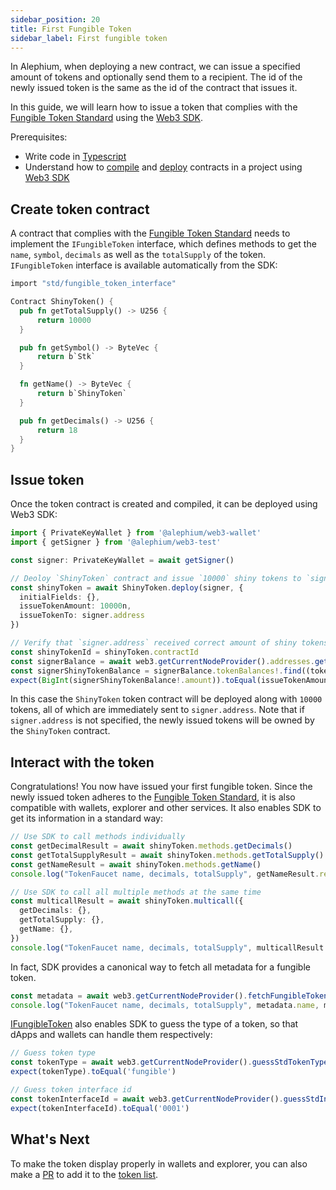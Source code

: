 ```yaml
---
sidebar_position: 20
title: First Fungible Token
sidebar_label: First fungible token
---
```


In Alephium, when deploying a new contract, we can issue a specified
amount of tokens and optionally send them to a recipient. The id of
the newly issued token is the same as the id of the contract that
issues it.

In this guide, we will learn how to issue a token that complies with
the [Fungible Token
Standard](/dapps/standards/fungible-tokens#fungible-token-standard)
using the [Web3 SDK](/dapps/sdk/getting-started).

Prerequisites:

- Write code in [Typescript](https://www.typescriptlang.org/)
- Understand how to [compile](/dapps/tutorials/quick-start#compile-your-contract)
  and [deploy](/dapps/tutorials/quick-start#deploy-your-contract)
  contracts in a project using [Web3 SDK](/dapps/sdk/getting-started)

## Create token contract

A contract that complies with the [Fungible Token
Standard](/dapps/standards/fungible-tokens#fungible-token-standard)
needs to implement the `IFungibleToken` interface, which
defines methods to get the `name`, `symbol`, `decimals` as well as the
`totalSupply` of the token. `IFungibleToken` interface is available
automatically from the SDK:


```rust
import "std/fungible_token_interface"

Contract ShinyToken() {
  pub fn getTotalSupply() -> U256 {
      return 10000
  }

  pub fn getSymbol() -> ByteVec {
      return b`Stk`
  }

  fn getName() -> ByteVec {
      return b`ShinyToken`
  }

  pub fn getDecimals() -> U256 {
      return 18
  }
}
```

## Issue token

Once the token contract is created and compiled, it can be deployed
using Web3 SDK:

```typescript
import { PrivateKeyWallet } from '@alephium/web3-wallet'
import { getSigner } from '@alephium/web3-test'

const signer: PrivateKeyWallet = await getSigner()

// Deoloy `ShinyToken` contract and issue `10000` shiny tokens to `signer.address`.
const shinyToken = await ShinyToken.deploy(signer, { 
  initialFields: {}, 
  issueTokenAmount: 10000n, 
  issueTokenTo: signer.address
})

// Verify that `signer.address` received correct amount of shiny tokens.
const shinyTokenId = shinyToken.contractId
const signerBalance = await web3.getCurrentNodeProvider().addresses.getAddressesAddressBalance(signer.address)
const signerShinyTokenBalance = signerBalance.tokenBalances!.find((token) => token.id === shinyTokenId)
expect(BigInt(signerShinyTokenBalance!.amount)).toEqual(issueTokenAmount)
```
In this case the `ShinyToken` token contract will be deployed along
with `10000` tokens, all of which are immediately sent to
`signer.address`. Note that if `signer.address` is not specified, the
newly issued tokens will be owned by the `ShinyToken` contract.

## Interact with the token

Congratulations! You now have issued your first fungible token. Since
the newly issued token adheres to the [Fungible Token
Standard](/dapps/standards/fungible-tokens#fungible-token-standard),
it is also compatible with wallets, explorer and other services. It
also enables SDK to get its information in a standard way:

```typescript
// Use SDK to call methods individually
const getDecimalResult = await shinyToken.methods.getDecimals()
const getTotalSupplyResult = await shinyToken.methods.getTotalSupply()
const getNameResult = await shinyToken.methods.getName()
console.log("TokenFaucet name, decimals, totalSupply", getNameResult.returns, getDecimalResult.returns, getTotalSupplyResult.returns)

// Use SDK to call all multiple methods at the same time
const multicallResult = await shinyToken.multicall({
  getDecimals: {},
  getTotalSupply: {},
  getName: {},
})
console.log("TokenFaucet name, decimals, totalSupply", multicallResult.getName.returns, multicallResult.getDecimal.returns, multicallResult.getTotalSupply.returns)
```

In fact, SDK provides a canonical way to fetch all metadata for a fungible token.

```typescript
const metadata = await web3.getCurrentNodeProvider().fetchFungibleTokenMetaData(shinyToken.contractId)
console.log("TokenFaucet name, decimals, totalSupply", metadata.name, metadata.decimals, metadata.totalSupply)
```

[IFungibleToken](https://github.com/alephium/alephium-web3/blob/master/packages/web3/std/fungible_token_interface.ral)
also enables SDK to guess the type of a token, so that dApps and
wallets can handle them respectively:

```typescript
// Guess token type
const tokenType = await web3.getCurrentNodeProvider().guessStdTokenType(shinyToken.contractId)
expect(tokenType).toEqual('fungible')

// Guess token interface id
const tokenInterfaceId = await web3.getCurrentNodeProvider().guessStdInterfaceId(shinyToken.contractId)
expect(tokenInterfaceId).toEqual('0001')
```

## What's Next

To make the token display properly in wallets and explorer, you can
also make a [PR](https://github.com/alephium/token-list/pulls) to add
it to the [token list](/dapps/standards/fungible-tokens#token-list).
